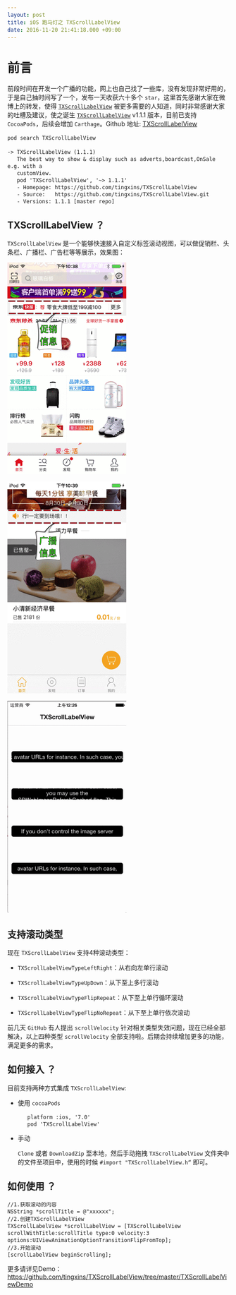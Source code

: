 ```yaml
---
layout: post
title: iOS 跑马灯之 TXScrollLabelView
date: 2016-11-20 21:41:18.000 +09:00
---
```


# 前言

前段时间在开发一个广播的功能，网上也自己找了一些库，没有发现非常好用的，于是自己抽时间写了一个，发布一天收获六十多个 `star`，这里首先感谢大家在微博上的转发，使得 [`TXScrollLabelView`](https://github.com/tingxins/TXScrollLabelView)  被更多需要的人知道，同时非常感谢大家的吐槽及建议，使之诞生 [`TXScrollLabelView`](https://github.com/tingxins/TXScrollLabelView) v1.1.1 版本，目前已支持 `CocoaPods`，后续会增加 `Carthage`。Github 地址: [TXScrollLabelView](https://github.com/tingxins/TXScrollLabelView) 

```
pod search TXScrollLabelView

-> TXScrollLabelView (1.1.1)
   The best way to show & display such as adverts,boardcast,OnSale e.g. with a
   customView.
   pod 'TXScrollLabelView', '~> 1.1.1'
   - Homepage: https://github.com/tingxins/TXScrollLabelView
   - Source:   https://github.com/tingxins/TXScrollLabelView.git
   - Versions: 1.1.1 [master repo]
```

## TXScrollLabelView ？

`TXScrollLabelView` 是一个能够快速接入自定义标签滚动视图，可以做促销栏、头条栏、广播栏、广告栏等等展示，效果图：

![scrolling-txscrolllabelview-jd][1]

![scrolling-txscrolllabelview-ka][2]

![scrolling-txscrolllabelview-un][3]

[1]:/assets/images/2016/scrolling-txscrolllabelview-jd.gif

[2]:/assets/images/2016/scrolling-txscrolllabelview-ka.gif

[3]:/assets/images/2016/scrolling-txscrolllabelview-un.gif

## 支持滚动类型

现在 `TXScrollLabelView` 支持4种滚动类型：

- `TXScrollLabelViewTypeLeftRight`：从右向左单行滚动

- `TXScrollLabelViewTypeUpDown`：从下至上多行滚动

- `TXScrollLabelViewTypeFlipRepeat`：从下至上单行循环滚动

- `TXScrollLabelViewTypeFlipNoRepeat`：从下至上单行依次滚动

前几天 `GitHub` 有人提出 `scrollVelocity` 针对相关类型失效问题，现在已经全部解决，以上四种类型 `scrollVelocity` 全部支持啦。后期会持续增加更多的功能，满足更多的需求。

## 如何接入 ？

目前支持两种方式集成 `TXScrollLabelView`:

- 使用 `cocoaPods`

         platform :ios, '7.0'
         pod 'TXScrollLabelView'
         
- 手动
    
    `Clone` 或者 `DownloadZip` 至本地，然后手动拖拽 `TXScrollLabelView` 文件夹中的文件至项目中，使用的时候 `#import "TXScrollLabelView.h“` 即可。
    
    
## 如何使用 ？

```
//1.获取滚动的内容
NSString *scrollTitle = @"xxxxxx";
//2.创建TXScrollLabelView
TXScrollLabelView *scrollLabelView = [TXScrollLabelView scrollWithTitle:scrollTitle type:0 velocity:3 options:UIViewAnimationOptionTransitionFlipFromTop];
//3.开始滚动
[scrollLabelView beginScrolling];
```

更多请详见Demo：<https://github.com/tingxins/TXScrollLabelView/tree/master/TXScrollLabelViewDemo>
    
    





